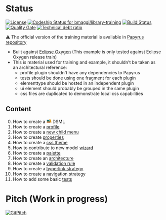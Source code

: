 # Status
[![License](https://img.shields.io/badge/license-EPL-blue.svg)](https://www.eclipse.org/legal/epl-v10.html)
[![Codeship Status for bmaggi/library-training](https://codeship.com/projects/93c25b50-55af-0134-4ca0-1e6b697efd61/status?branch=master)](https://codeship.com/projects/172132)
[![Build Status](https://travis-ci.org/bmaggi/library-training.svg?branch=master)](https://travis-ci.org/bmaggi/library-training)
[![Quality Gate](https://sonarqube.com/api/badges/gate?key=org.eclipse.papyrus.training:org.eclipse.papyrus.training)](https://sonarqube.com/dashboard/index/org.eclipse.papyrus.training:org.eclipse.papyrus.training)  [![Technical debt ratio](https://sonarqube.com/api/badges/measure?key=org.eclipse.papyrus.training:org.eclipse.papyrus.training&metric=sqale_debt_ratio)](https://sonarqube.com/dashboard/index/org.eclipse.papyrus.training:org.eclipse.papyrus.training)  

:warning: 
The official version of the training material is available in [Papyrus repository](https://git.eclipse.org/c/papyrus/org.eclipse.papyrus.git/tree/examples/library?h=streams/3.0-maintenance)
 - Built against [Eclipse Oxygen](https://www.eclipse.org/oxygen/) (This example is only tested against Eclipse Oxygen release train)
 - This is material used for training and example, it shouldn't be taken as an architectural reference:
	- profile plugin shouldn't have any dependencies to Papyrus
	- tests should be done using one fragment for each plugin
	- elementtype should be hosted in an independent plugin
	- ui element should probably be grouped in the same plugin
	- css files are duplicated to demonstrate local css capabilities

## Content

0. How to create a ![Libraryergt Gif][LibraryLogo] DSML 
1. How to create a [profile](/org.eclipse.papyrus.training.library.profile/README.md) 
2. How to create a [new child menu](/org.eclipse.papyrus.training.library.newchild/README.md)
3. How to create [properties](/org.eclipse.papyrus.training.library.properties/README.md)
4. How to create a [css theme](/org.eclipse.papyrus.training.library.css/README.md)
5. How to contribute to new model [wizard](/org.eclipse.papyrus.training.library.wizard/README.md)
6. How to create a [palette](/org.eclipse.papyrus.training.library.palette/README.md)
7. How to create an [architecture](/org.eclipse.papyrus.training.library.architecture/README.md)
8. How to create a [validation rule](/org.eclipse.papyrus.training.library.validation/README.md) 
9. How to create a [hyperlink strategy](/org.eclipse.papyrus.training.library.hyperlink/README.md) 
10. How to create a [navigation strategy](/org.eclipse.papyrus.training.library.navigation/README.md) 
11. How to add some basic [tests](/org.eclipse.papyrus.training.library.tests/README.md) 


# Pitch (Work in progress)
[![GitPitch](https://gitpitch.com/assets/badge.svg)](https://gitpitch.com/bmaggi/library-training)


[LibraryLogo]: /org.eclipse.papyrus.training.library.profile/icons/library.gif?raw=true "Library training logo"
